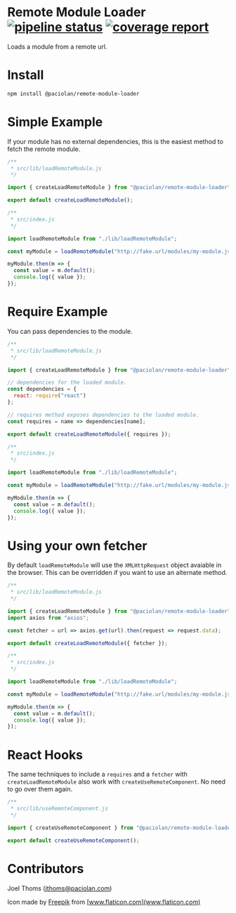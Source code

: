 # Remote Module Loader [![pipeline status](https://gitlabdev.paciolan.info/development/library/javascript/remote-module-loader/badges/master/pipeline.svg)](https://gitlabdev.paciolan.info/development/library/javascript/remote-module-loader/commits/master) [![coverage report](https://gitlabdev.paciolan.info/development/library/javascript/remote-module-loader/badges/master/coverage.svg)](https://gitlabdev.paciolan.info/development/library/javascript/remote-module-loader/commits/master)

Loads a module from a remote url.

# Install

```bash
npm install @paciolan/remote-module-loader
```

# Simple Example

If your module has no external dependencies, this is the easiest method to fetch the remote module.

```javascript
/**
 * src/lib/loadRemoteModule.js
 */

import { createLoadRemoteModule } from "@paciolan/remote-module-loader";

export default createLoadRemoteModule();
```

```javascript
/**
 * src/index.js
 */

import loadRemoteModule from "./lib/loadRemoteModule";

const myModule = loadRemoteModule("http://fake.url/modules/my-module.js");

myModule.then(m => {
  const value = m.default();
  console.log({ value });
});
```

# Require Example

You can pass dependencies to the module.

```javascript
/**
 * src/lib/loadRemoteModule.js
 */

import { createLoadRemoteModule } from "@paciolan/remote-module-loader";

// dependencies for the loaded module.
const dependencies = {
  react: require("react")
};

// requires method exposes dependencies to the loaded module.
const requires = name => dependencies[name];

export default createLoadRemoteModule({ requires });
```

```javascript
/**
 * src/index.js
 */

import loadRemoteModule from "./lib/loadRemoteModule";

const myModule = loadRemoteModule("http://fake.url/modules/my-module.js");

myModule.then(m => {
  const value = m.default();
  console.log({ value });
});
```

# Using your own fetcher

By default `loadRemoteModule` will use the `XMLHttpRequest` object avaiable in the browser. This can be overridden if you want to use an alternate method.

```javascript
/**
 * src/lib/loadRemoteModule.js
 */

import { createLoadRemoteModule } from "@paciolan/remote-module-loader";
import axios from "axios";

const fetcher = url => axios.get(url).then(request => request.data);

export default createLoadRemoteModule({ fetcher });
```

```javascript
/**
 * src/index.js
 */

import loadRemoteModule from "./lib/loadRemoteModule";

const myModule = loadRemoteModule("http://fake.url/modules/my-module.js");

myModule.then(m => {
  const value = m.default();
  console.log({ value });
});
```

# React Hooks

The same techniques to include a `requires` and a `fetcher` with `createLoadRemoteModule` also work with `createUseRemoteComponent`. No need to go over them again.

```javascript
/**
 * src/lib/useRemoteComponent.js
 */

import { createUseRemoteComponent } from "@paciolan/remote-module-loader";

export default createUseRemoteComponent();
```

# Contributors

Joel Thoms (jthoms@paciolan.com)

Icon made by [Freepik](https://www.flaticon.com/authors/freepik) from [www.flaticon.com](www.flaticon.com)
